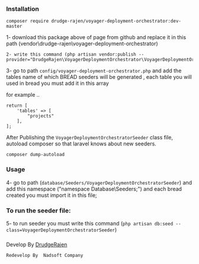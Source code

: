 


### Installation

```composer require drudge-rajen/voyager-deployment-orchestrator:dev-master```

1- download this package above of page from github  and replace it in this path (vendor\drudge-rajen\voyager-deployment-orchestrator)



```
2- write this command (php artisan vendor:publish --provider="DrudgeRajen\VoyagerDeploymentOrchestrator\VoyagerDeploymentOrchestratorServiceProvider") 
```

3- go to path  `config/voyager-deployment-orchestrator.php` and add the tables name of which BREAD seeders will be generated , each table you will used in bread you must add it in this array

for example ..
```
return [
    'tables' => [
        "projects"
    ],
];
```

After Publishing the `VoyagerDeploymentOrchestratorSeeder` class file,
autoload composer so that laravel knows about new seeders.

``composer dump-autoload``

### Usage

4- go to path (```database/Seeders/VoyagerDeploymentOrchestratorSeeder```) and add this namespace ("namespace Database\Seeders;") and each bread created you must import it in this file;


### To run the seeder file:

5- to run seeder you must write this command (```php artisan db:seed --class=VoyagerDeploymentOrchestratorSeeder```)


###
Develop By <a href="https://github.com/DrudgeRajen/"> DrudgeRajen </a> 

```Redevelop By  Nadsoft Company ```
